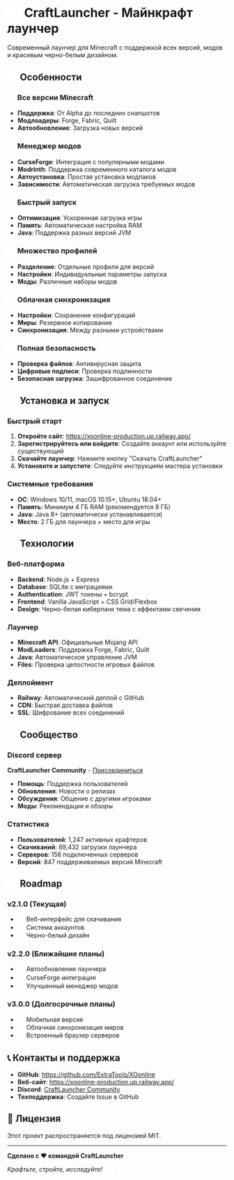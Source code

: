 # <img src="/icons/gameIcons/PNG/White/1x/download.png" alt="CraftLauncher" style="width: 2rem; height: 2rem; display: inline-block; vertical-align: middle;"> CraftLauncher - Майнкрафт лаунчер

Современный лаунчер для Minecraft с поддержкой всех версий, модов и красивым черно-белым дизайном.

## <img src="/icons/gameIcons/PNG/White/1x/star.png" alt="Особенности" style="width: 1.5rem; height: 1.5rem; display: inline-block; vertical-align: middle;"> Особенности

### <img src="/icons/gameIcons/PNG/White/1x/gear.png" alt="Все версии" style="width: 1.2rem; height: 1.2rem; display: inline-block; vertical-align: middle;"> Все версии Minecraft
- **Поддержка**: От Alpha до последних снапшотов  
- **Модлоадеры**: Forge, Fabric, Quilt
- **Автообновление**: Загрузка новых версий

### <img src="/icons/gameIcons/PNG/White/1x/wrench.png" alt="Менеджер модов" style="width: 1.2rem; height: 1.2rem; display: inline-block; vertical-align: middle;"> Менеджер модов
- **CurseForge**: Интеграция с популярными модами
- **Modrinth**: Поддержка современного каталога модов
- **Автоустановка**: Простая установка модпаков
- **Зависимости**: Автоматическая загрузка требуемых модов

### <img src="/icons/gameIcons/PNG/White/1x/power.png" alt="Быстрый запуск" style="width: 1.2rem; height: 1.2rem; display: inline-block; vertical-align: middle;"> Быстрый запуск
- **Оптимизация**: Ускоренная загрузка игры
- **Память**: Автоматическая настройка RAM
- **Java**: Поддержка разных версий JVM

### <img src="/icons/gameIcons/PNG/White/1x/userRobot.png" alt="Профили" style="width: 1.2rem; height: 1.2rem; display: inline-block; vertical-align: middle;"> Множество профилей
- **Разделение**: Отдельные профили для версий
- **Настройки**: Индивидуальные параметры запуска
- **Моды**: Различные наборы модов

### <img src="/icons/gameIcons/PNG/White/1x/cloud.png" alt="Облако" style="width: 1.2rem; height: 1.2rem; display: inline-block; vertical-align: middle;"> Облачная синхронизация
- **Настройки**: Сохранение конфигураций
- **Миры**: Резервное копирование
- **Синхронизация**: Между разными устройствами

### <img src="/icons/gameIcons/PNG/White/1x/locked.png" alt="Безопасность" style="width: 1.2rem; height: 1.2rem; display: inline-block; vertical-align: middle;"> Полная безопасность
- **Проверка файлов**: Антивирусная защита
- **Цифровые подписи**: Проверка подлинности
- **Безопасная загрузка**: Зашифрованное соединение

## <img src="/icons/gameIcons/PNG/White/1x/download.png" alt="Установка" style="width: 1.5rem; height: 1.5rem; display: inline-block; vertical-align: middle;"> Установка и запуск

### Быстрый старт

1. **Откройте сайт**: https://xoonline-production.up.railway.app/
2. **Зарегистрируйтесь или войдите**: Создайте аккаунт или используйте существующий  
3. **Скачайте лаунчер**: Нажмите кнопку "Скачать CraftLauncher"
4. **Установите и запустите**: Следуйте инструкциям мастера установки

### Системные требования
- **ОС**: Windows 10/11, macOS 10.15+, Ubuntu 18.04+
- **Память**: Минимум 4 ГБ RAM (рекомендуется 8 ГБ)
- **Java**: Java 8+ (автоматически устанавливается)
- **Место**: 2 ГБ для лаунчера + место для игры

## <img src="/icons/gameIcons/PNG/White/1x/gear.png" alt="Технологии" style="width: 1.5rem; height: 1.5rem; display: inline-block; vertical-align: middle;"> Технологии

### Веб-платформа
- **Backend**: Node.js + Express
- **Database**: SQLite с миграциями  
- **Authentication**: JWT токены + bcrypt
- **Frontend**: Vanilla JavaScript + CSS Grid/Flexbox
- **Design**: Черно-белая киберпанк тема с эффектами свечения

### Лаунчер
- **Minecraft API**: Официальные Mojang API
- **ModLoaders**: Поддержка Forge, Fabric, Quilt
- **Java**: Автоматическое управление JVM
- **Files**: Проверка целостности игровых файлов

### Деплоймент
- **Railway**: Автоматический деплой с GitHub
- **CDN**: Быстрая доставка файлов
- **SSL**: Шифрование всех соединений

## <img src="/icons/gameIcons/PNG/White/1x/multiplayer.png" alt="Сообщество" style="width: 1.5rem; height: 1.5rem; display: inline-block; vertical-align: middle;"> Сообщество

### Discord сервер
**CraftLauncher Community** - [Присоединиться](https://discord.com/invite/49bt)

- **Помощь**: Поддержка пользователей
- **Обновления**: Новости о релизах
- **Обсуждения**: Общение с другими игроками
- **Моды**: Рекомендации и обзоры

### Статистика
- **Пользователей**: 1,247 активных крафтеров
- **Скачиваний**: 89,432 загрузки лаунчера
- **Серверов**: 156 подключенных серверов
- **Версий**: 847 поддерживаемых версий Minecraft

## <img src="/icons/gameIcons/PNG/White/1x/target.png" alt="Roadmap" style="width: 1.5rem; height: 1.5rem; display: inline-block; vertical-align: middle;"> Roadmap

### v2.1.0 (Текущая)
- <img src="/icons/gameIcons/PNG/White/1x/checkmark.png" alt="✅" style="width: 1rem; height: 1rem; display: inline-block; vertical-align: middle;"> Веб-интерфейс для скачивания
- <img src="/icons/gameIcons/PNG/White/1x/checkmark.png" alt="✅" style="width: 1rem; height: 1rem; display: inline-block; vertical-align: middle;"> Система аккаунтов
- <img src="/icons/gameIcons/PNG/White/1x/checkmark.png" alt="✅" style="width: 1rem; height: 1rem; display: inline-block; vertical-align: middle;"> Черно-белый дизайн

### v2.2.0 (Ближайшие планы)
- <img src="/icons/gameIcons/PNG/White/1x/gear.png" alt="🔄" style="width: 1rem; height: 1rem; display: inline-block; vertical-align: middle;"> Автообновление лаунчера
- <img src="/icons/gameIcons/PNG/White/1x/gear.png" alt="🔄" style="width: 1rem; height: 1rem; display: inline-block; vertical-align; middle;"> CurseForge интеграция
- <img src="/icons/gameIcons/PNG/White/1x/gear.png" alt="🔄" style="width: 1rem; height: 1rem; display: inline-block; vertical-align; middle;"> Улучшенный менеджер модов

### v3.0.0 (Долгосрочные планы)
- <img src="/icons/gameIcons/PNG/White/1x/menuList.png" alt="📋" style="width: 1rem; height: 1rem; display: inline-block; vertical-align: middle;"> Мобильная версия
- <img src="/icons/gameIcons/PNG/White/1x/menuList.png" alt="📋" style="width: 1rem; height: 1rem; display: inline-block; vertical-align: middle;"> Облачная синхронизация миров
- <img src="/icons/gameIcons/PNG/White/1x/menuList.png" alt="📋" style="width: 1rem; height: 1rem; display: inline-block; vertical-align: middle;"> Встроенный браузер серверов

## 📞 Контакты и поддержка

- **GitHub**: https://github.com/ExtraTools/XOonline
- **Веб-сайт**: https://xoonline-production.up.railway.app/
- **Discord**: [CraftLauncher Community](https://discord.com/invite/49bt)
- **Техподдержка**: Создайте Issue в GitHub

## 📜 Лицензия

Этот проект распространяется под лицензией MIT.

---

**Сделано с ❤️ командой CraftLauncher**

*Крафтьте, стройте, исследуйте!* <img src="/icons/gameIcons/PNG/White/1x/diamond.png" alt="💎" style="width: 1.2rem; height: 1.2rem; display: inline-block; vertical-align: middle;"> 